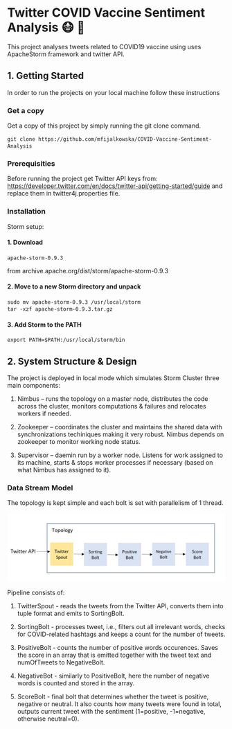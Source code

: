 # Twitter COVID Vaccine Sentiment Analysis :mask: :syringe:
This project analyses tweets related to COVID19 vaccine using uses ApacheStorm framework and twitter API.

## 1. Getting Started


In order to run the projects on your local machine follow these instructions

### Get a copy

Get a copy of this project by simply running the git clone command.

``` git
git clone https://github.com/mfijalkowska/COVID-Vaccine-Sentiment-Analysis
```

### Prerequisities

Before running the project get Twitter API keys from: https://developer.twitter.com/en/docs/twitter-api/getting-started/guide and replace them in twitter4j.properties file.

### Installation
Storm setup:
#### 1. Download
``` git
apache-storm-0.9.3
```
from archive.apache.org/dist/storm/apache-storm-0.9.3
#### 2. Move to a new Storm directory and unpack
``` git
sudo mv apache-storm-0.9.3 /usr/local/storm
tar -xzf apache-storm-0.9.3.tar.gz 
```
#### 3. Add Storm to the PATH
``` git
export PATH=$PATH:/usr/local/storm/bin
```
##  2. System Structure &#38; Design
The project is deployed in local mode which simulates Storm Cluster three main components:
 1. Nimbus – runs the topology on a master node, distributes the code across the cluster, monitors computations &#38; failures and relocates workers if needed.

 2. Zookeeper – coordinates the cluster and maintains the shared data with synchronizations techiniques making it very robust. Nimbus depends on zookeeper to monitor working node status.
 
 3. Supervisor – daemin run by a worker node. Listens for
work assigned to its machine, starts & stops worker processes if necessary (based on what Nimbus has assigned
to it). 

### Data Stream Model
The topology is kept simple and each bolt is set with parallelism of 1 thread.

![picture alt](media/topology.png)

Pipeline consists of:
1. TwitterSpout - reads the tweets from the Twitter
API, converts them into tuple format and emits to SortingBolt.

2. SortingBolt - processes tweet, i.e., filters out all irrelevant words, checks for COVID-related hashtags and keeps a count for the number of tweets.

3. PositiveBolt - counts the number of positive words
occurences. Saves the score in an array that is emitted together with the tweet text and numOfTweets to
NegativeBolt.

4. NegativeBot - similarly to PositiveBolt, here the
number of negative words is counted and stored in the
array.

5. ScoreBolt - final bolt that determines whether the
tweet is positive, negative or neutral. It also counts how
many tweets were found in total, outputs current tweet
with the sentiment (1=positive, -1=negative, otherwise neutral=0).
